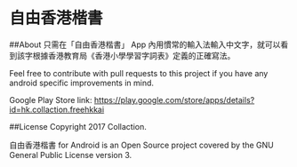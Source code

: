 # 自由香港楷書

##About
只需在「自由香港楷書」 App 內用慣常的輸入法輸入中文字，就可以看到該字根據香港教育局《香港小學學習字詞表》定義的正確寫法。

Feel free to contribute with pull requests to this project if you have any android specific improvements in mind.

Google Play Store link: https://play.google.com/store/apps/details?id=hk.collaction.freehkkai

##License
Copyright 2017 Collaction. 

自由香港楷書 for Android is an Open Source project covered by the GNU General Public License version 3.